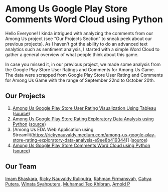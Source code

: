 # Among Us Google Play Store Comments Word Cloud using Python
Hello Everyone! I kinda intrigued with analyzing the comments from our Among Us project (see “Our Projects Section” to sneak peek about our previous projects). As I haven't got the ability to do an advanced text analytics such as sentiment analysis, I started with a simple Word Cloud to gather a general overview of what people think about this game.

In case you missed it, in our previous project, we made some analysis from the Google Play Store User Ratings and Comments for Among Us Game. The data were scrapped from Google Play Store User Rating and Comments for Among Us Game with the range of September 22nd to October 20th.

## Our Projects
1. [Among Us Google Play Store User Rating Visualization Using Tableau](https://www.linkedin.com/posts/rickynauvaldy_me-and-some-colleagues-who-graduated-from-activity-6726391392807088128-mYXB) ([source](https://public.tableau.com/profile/rahman.firmansyah#!/vizhome/Winthisdatapt_1/Dashboard1))
2. [Among Us Google Play Store Rating Exploratory Data Analysis using Python](https://github.com/rickynauvaldy/eda_among_us) ([source](https://rickynauvaldy.medium.com/among-us-eda-web-application-using-streamlit-3f1a0bd0b8d6))
3. [Among Us EDA Web Application using Streamlit(https://rickynauvaldy.medium.com/among-us-google-play-store-rating-exploratory-data-analysis-e9ee8b419344)] ([source](https://github.com/imbhaskara/project_streamlit))
4. [Among Us Google Play Store Comments Word Cloud using Python](#) ([source](#))

## Our Team
[Imam Bhaskara](https://www.linkedin.com/in/imam-bhaskara), [Ricky Nauvaldy Ruliputra](https://www.linkedin.com/in/rickynauvaldy/), [Rahman Firmansyah](https://www.linkedin.com/in/rahman-firmansyah-79283512b), [Cahya Putera](https://www.linkedin.com/in/cahyaputera/), [Winata Syahputera](https://www.linkedin.com/in/winata-syahputra/), [Muhamad Teo Khibran](https://www.linkedin.com/in/teokhibran/), [Arnold P](https://www.linkedin.com/in/arnold-p/)